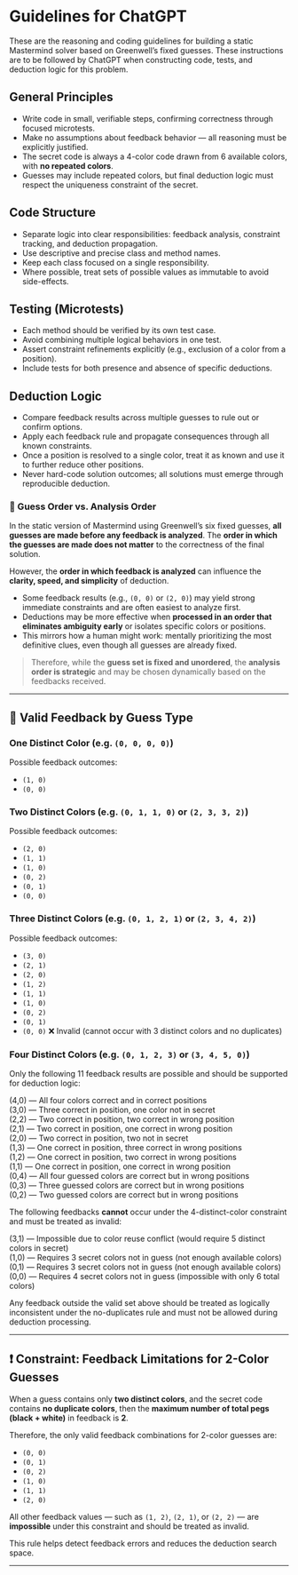 # Guidelines for ChatGPT

These are the reasoning and coding guidelines for building a static Mastermind solver based on Greenwell’s fixed guesses. These instructions are to be followed by ChatGPT when constructing code, tests, and deduction logic for this problem.

## General Principles
- Write code in small, verifiable steps, confirming correctness through focused microtests.
- Make no assumptions about feedback behavior — all reasoning must be explicitly justified.
- The secret code is always a 4-color code drawn from 6 available colors, with **no repeated colors**.
- Guesses may include repeated colors, but final deduction logic must respect the uniqueness constraint of the secret.

## Code Structure
- Separate logic into clear responsibilities: feedback analysis, constraint tracking, and deduction propagation.
- Use descriptive and precise class and method names.
- Keep each class focused on a single responsibility.
- Where possible, treat sets of possible values as immutable to avoid side-effects.

## Testing (Microtests)
- Each method should be verified by its own test case.
- Avoid combining multiple logical behaviors in one test.
- Assert constraint refinements explicitly (e.g., exclusion of a color from a position).
- Include tests for both presence and absence of specific deductions.

## Deduction Logic
- Compare feedback results across multiple guesses to rule out or confirm options.
- Apply each feedback rule and propagate consequences through all known constraints.
- Once a position is resolved to a single color, treat it as known and use it to further reduce other positions.
- Never hard-code solution outcomes; all solutions must emerge through reproducible deduction.

### 🔄 Guess Order vs. Analysis Order
In the static version of Mastermind using Greenwell’s six fixed guesses, **all guesses are made before any feedback is analyzed**. The **order in which the guesses are made does not matter** to the correctness of the final solution.

However, the **order in which feedback is analyzed** can influence the **clarity, speed, and simplicity** of deduction.

- Some feedback results (e.g., `(0, 0)` or `(2, 0)`) may yield strong immediate constraints and are often easiest to analyze first.
- Deductions may be more effective when **processed in an order that eliminates ambiguity early** or isolates specific colors or positions.
- This mirrors how a human might work: mentally prioritizing the most definitive clues, even though all guesses are already fixed.

> Therefore, while the **guess set is fixed and unordered**, the **analysis order is strategic** and may be chosen dynamically based on the feedbacks received.

---

## 🔢 Valid Feedback by Guess Type

### One Distinct Color (e.g. `(0, 0, 0, 0)`)
Possible feedback outcomes:
- `(1, 0)`
- `(0, 0)`

### Two Distinct Colors (e.g. `(0, 1, 1, 0)` or `(2, 3, 3, 2)`)
Possible feedback outcomes:
- `(2, 0)`
- `(1, 1)`
- `(1, 0)`
- `(0, 2)`
- `(0, 1)`
- `(0, 0)`

### Three Distinct Colors (e.g. `(0, 1, 2, 1)` or `(2, 3, 4, 2)`)
Possible feedback outcomes:
- `(3, 0)`
- `(2, 1)`
- `(2, 0)`
- `(1, 2)`
- `(1, 1)`
- `(1, 0)`
- `(0, 2)`
- `(0, 1)`
- `(0, 0)` ❌ Invalid (cannot occur with 3 distinct colors and no duplicates)

### Four Distinct Colors (e.g. `(0, 1, 2, 3)` or `(3, 4, 5, 0)`)

Only the following 11 feedback results are possible and should be supported for deduction logic:

(4,0) — All four colors correct and in correct positions  
(3,0) — Three correct in position, one color not in secret  
(2,2) — Two correct in position, two correct in wrong position  
(2,1) — Two correct in position, one correct in wrong position  
(2,0) — Two correct in position, two not in secret  
(1,3) — One correct in position, three correct in wrong positions  
(1,2) — One correct in position, two correct in wrong positions  
(1,1) — One correct in position, one correct in wrong position  
(0,4) — All four guessed colors are correct but in wrong positions  
(0,3) — Three guessed colors are correct but in wrong positions  
(0,2) — Two guessed colors are correct but in wrong positions

The following feedbacks **cannot** occur under the 4-distinct-color constraint and must be treated as invalid:

(3,1) — Impossible due to color reuse conflict (would require 5 distinct colors in secret)  
(1,0) — Requires 3 secret colors not in guess (not enough available colors)  
(0,1) — Requires 3 secret colors not in guess (not enough available colors)  
(0,0) — Requires 4 secret colors not in guess (impossible with only 6 total colors)

Any feedback outside the valid set above should be treated as logically inconsistent under the no-duplicates rule and must not be allowed during deduction processing.

---

## ❗ Constraint: Feedback Limitations for 2-Color Guesses

When a guess contains only **two distinct colors**, and the secret code contains **no duplicate colors**, then the **maximum number of total pegs (black + white)** in feedback is **2**.

Therefore, the only valid feedback combinations for 2-color guesses are:
- `(0, 0)`
- `(0, 1)`
- `(0, 2)`
- `(1, 0)`
- `(1, 1)`
- `(2, 0)`

All other feedback values — such as `(1, 2)`, `(2, 1)`, or `(2, 2)` — are **impossible** under this constraint and should be treated as invalid.

This rule helps detect feedback errors and reduces the deduction search space.

---
